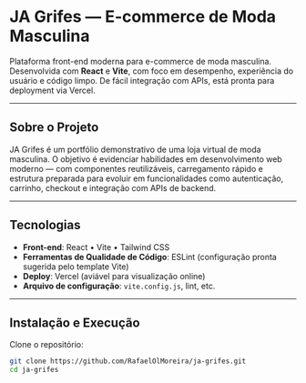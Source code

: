 # JA Grifes — E-commerce de Moda Masculina

Plataforma front-end moderna para e-commerce de moda masculina. Desenvolvida com **React** e **Vite**, com foco em desempenho, experiência do usuário e código limpo. De fácil integração com APIs, está pronta para deployment via Vercel.

---

## Sobre o Projeto

JA Grifes é um portfólio demonstrativo de uma loja virtual de moda masculina. O objetivo é evidenciar habilidades em desenvolvimento web moderno — com componentes reutilizáveis, carregamento rápido e estrutura preparada para evoluir em funcionalidades como autenticação, carrinho, checkout e integração com APIs de backend.

---

## Tecnologias

- **Front-end**: React • Vite • Tailwind CSS  
- **Ferramentas de Qualidade de Código**: ESLint (configuração pronta sugerida pelo template Vite)  
- **Deploy**: Vercel (aviável para visualização online)  
- **Arquivo de configuração**: `vite.config.js`, lint, etc.

---

## Instalação e Execução

Clone o repositório:
```bash
git clone https://github.com/RafaelOlMoreira/ja-grifes.git
cd ja-grifes
